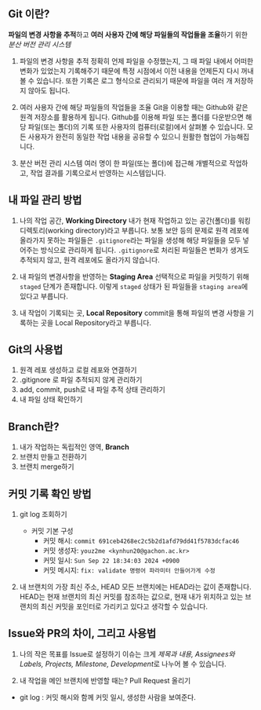 ## Git 이란?
**파일의 변경 사항을 추적**하고 **여러 사용자 간에 해당 파일들의 작업들을 조율**하기 위한 *분산 버전 관리 시스템*
1. 파일의 변경 사항을 추적
정확히 언제 파일을 수정했는지, 그 때 파일 내에서 어떠한 변화가 있었는지 기록해주기 때문에 특정 시점에서 이전 내용을 언제든지 다시 꺼내볼 수 있습니다. 또한 기록은 로그 형식으로 관리되기 때문에 파일을 여러 개 저장하지 않아도 됩니다.

2. 여러 사용자 간에 해당 파일들의 작업들을 조율
Git을 이용할 때는 Github와 같은 원격 저장소를 활용하게 됩니다. Github를 이용해 파일 또는 폴더를 다운받으면 해당 파일(또는 폴더)의 기록 또한 사용자의 컴퓨터(로컬)에서 살펴볼 수 있습니다. 모든 사용자가 완전히 동일한 작업 내용을 공유할 수 있으니 원활한 협업이 가능해집니다.

3. 분산 버전 관리 시스템
여러 명이 한 파일(또는 폴더)에 접근해 개별적으로 작업하고, 작업 결과를 기록으로서 반영하는 시스템입니다.

## 내 파일 관리 방법
1. 나의 작업 공간, **Working Directory**
내가 현재 작업하고 있는 공간(폴더)를 워킹 디렉토리(working directory)라고 부릅니다.
보통 보안 등의 문제로 원격 레포에 올라가지 못하는 파일들은 `.gitignore`라는 파일을 생성해 해당 파일들을 모두 넣어주는 방식으로 관리하게 됩니다. `.gitignore`로 처리된 파일들은 변화가 생겨도 추적되지 않고, 원격 레포에도 올라가지 않습니다.

2. 내 파일의 변경사항을 반영하는 **Staging Area**
선택적으로 파일을 커밋하기 위해 `staged` 단계가 존재합니다. 이렇게 `staged` 상태가 된 파일들을 `staging area`에 있다고 부릅니다.

3. 내 작업이 기록되는 곳, **Local Repository**
commit을 통해 파일의 변경 사항을 기록하는 곳을 Local Repository라고 부릅니다. 

## Git의 사용법
1. 원격 레포 생성하고 로컬 레포와 연결하기
2. .gitignore 로 파일 추적되지 않게 관리하기
3. add, commit, push로 내 파일 추적 상태 관리하기
4. 내 파일 상태 확인하기

## Branch란?
1. 내가 작업하는 독립적인 영역, **Branch**
2. 브랜치 만들고 전환하기
3. 브랜치 merge하기

## 커밋 기록 확인 방법
1. git log 조회하기
    - 커밋 기본 구성
        - 커밋 해시: `commit 691ceb4268ec2c5b2d1afd79dd41f5783dcfac46`
        - 커밋 생성자: `youz2me <kynhun20@gachon.ac.kr>`
        - 커밋 일시: `Sun Sep 22 18:34:03 2024 +0900`
        - 커밋 메시지: `fix: validate 명령어 파라미터 안들어가게 수정`

2. 내 브랜치의 가장 최신 주소, HEAD
모든 브랜치에는 HEAD라는 값이 존재합니다. HEAD는 현재 브랜치의 최신 커밋를 참조하는 값으로, 현재 내가 위치하고 있는 브랜치의 최신 커밋을 포인터로 가리키고 있다고 생각할 수 있습니다.

## Issue와 PR의 차이, 그리고 사용법
1. 나의 작은 목표를 Issue로 설정하기
이슈는 크게 *제목과 내용, Assignees와 Labels, Projects, Milestone, Development*로 나누어 볼 수 있습니다.

2. 내 작업을 메인 브랜치에 반영할 때는? Pull Request 올리기
- git log : 커밋 해시와 함께 커밋 일시, 생성한 사람을 보여준다.